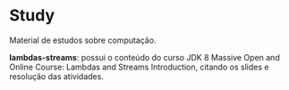 # Study
Material de estudos sobre computação.

<b>lambdas-streams</b>: possui o conteúdo do curso JDK 8 Massive Open and Online Course: Lambdas and Streams Introduction, citando os slides e resolução das atividades.
